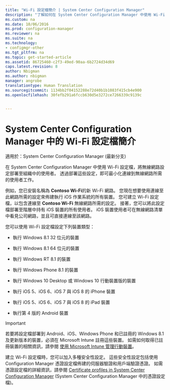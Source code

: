 ```yaml
---
title: "Wi-Fi 設定檔簡介 | System Center Configuration Manager"
description: "了解如何在 System Center Configuration Manager 中使用 Wi-Fi 設定檔，將無線網路設定部署至組織中的使用者。"
ms.custom: na
ms.date: 10/06/2016
ms.prod: configuration-manager
ms.reviewer: na
ms.suite: na
ms.technology:
- configmgr-other
ms.tgt_pltfrm: na
ms.topic: get-started-article
ms.assetid: 86725460-c2f3-49ed-90aa-6b2724d34d69
caps.latest.revision: 8
author: Nbigman
ms.author: nbigman
manager: angrobe
translationtype: Human Translation
ms.sourcegitcommit: 1134bb2f04152288e72d40b1b1083f415cb4e900
ms.openlocfilehash: 30fefb291a6fccb630d5e3272ce7266339c9139c


---
```

# <a name="introduction-to-wi-fi-profiles-in-system-center-configuration-manager"></a>System Center Configuration Manager 中的 Wi-Fi 設定檔簡介

適用於：System Center Configuration Manager (最新分支)

在 System Center Configuration Manager 中使用 Wi-Fi 設定檔，將無線網路設定部署至組織中的使用者。 透過部署這些設定，即可最小化連線到無線網路所需的使用者工作。  

 例如，您已安裝名稱為 **Contoso Wi-Fi**的新 Wi-Fi 網路。 您現在想要使用連線至此網路所需的設定來佈建執行 iOS 作業系統的所有裝置。 您可建立 Wi-Fi 設定檔，以包含連線至 **Contoso Wi-Fi** 無線網路所需的設定。 接著，您可以將此設定檔部署至階層中持有 iOS 裝置的所有使用者。 iOS 裝置使用者可在無線網路清單中看見公司網路，並且可直接連線至該網路。  

 您可以使用 Wi-Fi 設定檔設定下列裝置類型：  

-   執行 Windows 8.1 32 位元的裝置  

-   執行 Windows 8.1 64 位元的裝置  

-   執行 Windows RT 8.1 的裝置  

-   執行 Windows Phone 8.1 的裝置  

-   執行 Windows 10 Desktop 或 Windows 10 行動裝置版的裝置  

-   執行 iOS 5、iOS 6、iOS 7 與 iOS 8 的 iPhone 裝置  

-   執行 iOS 5、iOS 6、iOS 7 與 iOS 8 的 iPad 裝置  

-   執行第 4 版的 Android 裝置  

> [!IMPORTANT]  
>  若要將設定檔部署到 Android、iOS、Windows Phone 和已註冊的 Windows 8.1 及更新版本的裝置，必須在 Microsoft Intune 註冊這些裝置。 如需如何取得已註冊裝置的相關資訊，請參閱 [使用 Microsoft Intune 管理行動裝置](https://technet.microsoft.com/library/dn646962.aspx)。  

 建立 Wi-Fi 設定檔時，您可以加入多種安全性設定。 這些安全性設定包括使用 Configuration Manager 憑證設定檔佈建的伺服器驗證和用戶端驗證憑證。 如需憑證設定檔的詳細資訊，請參閱 [Certificate profiles in System Center Configuration Manager](introduction-to-certificate-profiles.md) (System Center Configuration Manager 中的憑證設定檔)。  



<!--HONumber=Nov16_HO1-->


